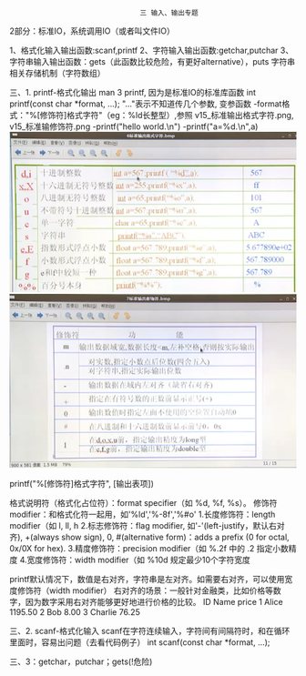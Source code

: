                                     三 输入、输出专题
2部分：标准IO，系统调用IO（或者叫文件IO）

1、格式化输入输出函数:scanf,printf
2、字符输入输出函数:getchar,putchar
3、字符串输入输出函数：gets（此函数比较危险，有更好alternative），puts
    字符串相关存储机制（字符数组）

三、1. printf-格式化输出
   man 3 printf, 因为是标准IO的标准库函数
   int printf(const char *format, ...); "..."表示不知道传几个参数, 变参函数
    -format格式："%[修饰符]格式字符"（eg：%ld长整型）,参照 v15_标准输出格式字符.png, v15_标准输修饰符.png
    -printf("hello world.\n")
    -printf("a=%d.\n",a)
    ![image](https://github.com/jimyshow/image_host_lihuiqin/blob/main/image_host/v15_1_%E6%A0%87%E5%87%86%E8%BE%93%E5%87%BA%E6%A0%BC%E5%BC%8F%E5%AD%97%E7%AC%A6.png)
    ![image](https://github.com/jimyshow/image_host_lihuiqin/blob/main/image_host/v15_2_%E6%A0%87%E5%87%86%E8%BE%93%E4%BF%AE%E9%A5%B0%E7%AC%A6.png)

   printf("%[修饰符]格式字符", [输出表项])

格式说明符（格式化占位符）：format specifier（如 %d, %f, %s）。
修饰符modifier：和格式化符一起用，如'%ld','%-8f','%#o'
  1.长度修饰符：length modifier（如 l, ll, h
  2.标志修饰符：flag modifier, 如'-'(left-justify，默认右对齐), +(always show sign), 0, 
        #(alternative form)：adds a prefix (0 for octal, 0x/0X for hex).
  3.精度修饰符：precision modifier（如 %.2f 中的 .2 指定小数精度
  4.宽度修饰符：width modifier（如 %10d 规定最少10个字符宽度

printf默认情况下，数值是右对齐，字符串是左对齐。如需要右对齐，可以使用宽度修饰符（width modifier）
右对齐的场景：一般针对金融类，比如价格等数字，因为数字采用右对齐能够更好地进行价格的比较。
        ID       Name      price
         1      Alice    1195.50
         2        Bob       8.00
         3    Charlie      76.25

三、2. scanf-格式化输入
    scanf在字符连续输入，字符间有间隔符时，和在循环里面时，容易出问题（去看代码例子）
    int scanf(const char *format, ...);



三、3：getchar，putchar；gets(!危险)